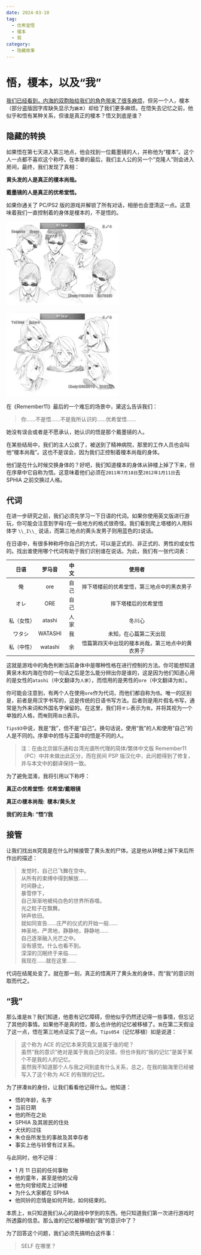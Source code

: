 ```yaml
---
date: 2024-03-10
tag:
  - 优希堂悟
  - 榎本
  - 我
category:
  - 隐藏故事
---
```


# 悟，榎本，以及“我”

[我们已经看到，内海的双胞胎给我们的角色带来了很多麻烦](../posts/阿尔法和欧米茄)，但另一个人，榎本（部分盗版因字库缺失显示为`鼷本`）却给了我们更多麻烦。在悟失去记忆之前，他似乎和悟有某种关系，但谁是真正的榎本？悟又到底是谁？

## 隐藏的转换

如果悟在第七天进入第三地点，他会找到一位戴墨镜的人，并称他为“榎本”。这个人一点都不喜欢这个称呼。在本章的最后，我们主人公的另一个“克隆人”则会进入房间，最终，我们发现了真相：

**黄头发的人是真正的榎本尚哉。**

**戴墨镜的人是真正的优希堂悟。**

如果你通关了 PC/PS2 版的游戏并解锁了所有对话，相册也会澄清这一点。这意味着我们一直控制着的身体是榎本的，不是悟的。

![榎本-设计图](/images/榎本-设计图.png)

![悟-设计图](/images/悟-设计图.png)

在《Remember11》最后的一个难忘的场景中，黛这么告诉我们：

> 你……不是悟……不是我所认识的……优希堂悟……

她没有误会或者是不愿承认，她认识的悟是那个戴墨镜的人。

在某些结局中，我们的主人公疯了，被送到了精神病院，那里的工作人员也会叫他“榎本尚哉”。这也不是误会，因为我们正控制着榎本尚哉的身体。

他们是在什么时候交换身体的？好吧，我们知道榎本的身体从钟楼上掉了下来，但在序章中它自称为悟。这意味着他们必须在`2011年7月18日`至`2012年1月11日`去 SPHIA 之前交换过人格。

## 代词

在进一步研究之前，我们必须先学习一下日语的代词。如果你使用英文版进行游玩，你可能会注意到字母`I`在一些地方的格式很奇怪。我们看到爬上塔楼的人用斜体字 `\\_I\\_` 说话，而第三地点的黄头发男子则用蓝色的`I`说话。

在日语中，有很多种称呼你自己的方式，可以是正式的、非正式的、男性的或女性的。找出谁使用哪个代词有助于我们识别谁在说话。为此，我们有一张代词表：

|    日语    | 罗马音  | 中文 |                      使用者                      |
| :--------: | :-----: | :--: | :----------------------------------------------: |
|     俺     |   ore   | 自己 |    摔下塔楼前的优希堂悟，第三地点中的黑衣男子    |
|    オレ    |   ORE   | 自己 |               摔下塔楼后的优希堂悟               |
| 私（女性） | atashi  | 人家 |                      冬川心                      |
|   ワタシ   | WATASHI |  我  |              未知，在心篇第二天出现              |
| 私（中性） | watashi |  余  | 悟篇第四天中出现的榎本尚哉，第三地点中的黄衣男子 |

这就是游戏中的角色判断当前身体中是哪种性格在进行控制的方法。你可能想知道黄泉木和内海在你的一句话之后是怎么能分辨出你是谁的，这是因为他们知道心用的是女性的`atashi`（中文翻译为`人家`），而悟用的是男性的`ore`（中文翻译为`我`）。

你可能会注意到，有两个人在使用`ore`作为代词，而他们都自称为`悟`。唯一的区别是，前者是用汉字书写的，这是传统的日语书写方法。后者则是用片假名书写，通常是为外来词和外国名字保留的。在这里，我们将`オレ`表示为`我`，并将其视为一个单独的人格，而`俺`则用`自己`表示。

`Tips93`中说，我是“我”，但不是“自己”。换句话说，使用“我”的人和使用“自己”的人是不同的。序章中的悟与正篇中的悟是不同的人。

> 注：在由北京娱乐通和台湾光谱所代理的简体/繁体中文版 Remember11（PC）中并未做出此区分，而在民间 PSP 版汉化中，此问题得到了修复，并与本文中的翻译保持一致。

为了避免混淆，我将引用以下称呼：

**真正の优希堂悟:  优希堂/戴眼镜**

**真正の榎本尚哉:  榎本/黄头发**

**我们的主角: “悟”/我**

## 接管

让我们找出`我`究竟是在什么时候接管了黄头发的尸体。这是他从钟楼上掉下来后所作出的描述：

> 发觉时，自己已飞舞在空中。<br/>
> 从所有的束缚中得到解放……<br/>
> 时间静止，<br/>
> 暴雪停下，<br/>
> 自己渐渐地被纯白色的世界所吞噬。<br/>
> 光之粒子在飘舞。<br/>
> 钟声依旧。<br/>
> 就如同宣告……庄严的仪式的开始一般……<br/>
> 神圣地，严肃地，静静地，静静地……<br/>
> 自己逐渐融入光芒之中。<br/>
> 没有感觉。什么也看不到。<br/>
> 深深的沉眠终于来临……<br/>
> 我现在……就在这里……

代词在结尾处变了。就在那一刻，真正的悟离开了黄头发的身体，而“我”的意识则取而代之。

## “我”

那么谁是`我`？我们知道，他患有记忆障碍，但他似乎仍然还记得一些事情，但忘记了其他的事情。如果他不是真的悟，那么也许他的记忆被移植了。`我`在第二天假设了这一点，悟在第三地点证实了这一点。`Tips054`（记忆移植）如是说道：

> 这个称为 ACE 的记忆本来究竟又是属于谁的呢？<br/>
> 虽然“我的意识”绝对是属于我自己的没错，但也许我的“我的记忆”是属于某个不是我的人的记忆。<br/>
> 虽然我不知道那个人与我之间到底有什么关系，总之，在我的脑海里已经被写入了这个称为 ACE 的有限的记忆。

为了拼凑`我`的身份，让我们看看他记得什么。他知道：

- 悟的年龄，名字
- 当前日期
- 他的所在之处
- SPHIA 及其居民的住处
- 犬伏的过往
- 朱仓岳所发生的事故及其幸存者
- 事实上他与铃曾有过关系。

与此同时，他不记得：

- 1 月 11 日前的任何事物
- 他的童年，甚至是他的父母
- 他为何曾经爬上过钟楼
- 为什么大家都在 SPHIA
- 他同铃的恋情是如何开始，如何结束的。

本质上，`我`只知道我们从心的路线中学到的东西。他只知道我们第一次进行游戏时所透露的信息。那么谁的记忆被移植到“我”的意识中了？

为了回答这个问题，我们必须先搞明白这件事：

> SELF 在哪里？
